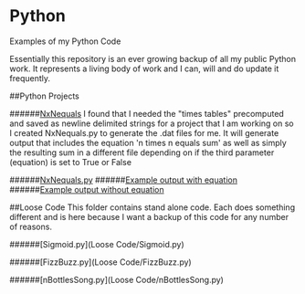 # Python
Examples of my Python Code

Essentially this repository is an ever growing backup of all my public Python work. It represents a living body of work and I can, will and do update it frequently.

##Python Projects

######[NxNequals](Projects/NxNequals)
I found that I needed the "times tables" precomputed and saved as newline delimited strings for a project that I am working on so I created NxNequals.py to generate the .dat files for me. It will generate output that includes the equation 'n times n equals sum' as well as simply the resulting sum in a different file depending on if the third parameter (equation) is set to True or False

######[NxNequals.py](Projects/NxNequals/NxNequals.py)
######[Example output with equation](Projects/NxNequals/89Times(n)Equations.dat)
######[Example output without equation](Projects/NxNequals/89Times(n).dat)



##Loose Code
This folder contains stand alone code. Each does something different and is here because I want a backup of this code for any number of reasons. 

######[Sigmoid.py](Loose Code/Sigmoid.py)

######[FizzBuzz.py](Loose Code/FizzBuzz.py)

######[nBottlesSong.py](Loose Code/nBottlesSong.py)
